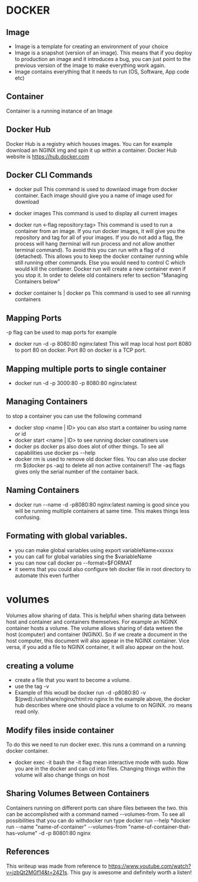 # DOCKER

## Image 
* Image is a template for creating an environment of your choice
* Image is a snapshot (version of an image).  This means that if you deploy to production an image and it introduces a bug, you can just point to the previous version of the image
to make everything work again.
* Image contains everything that it needs to run (OS, Software, App code etc)

## Container
Container is a running instance of an Image

## Docker Hub
Docker Hub is a registry which houses images. You can for example download an NGINX img and spin it up within a container.  Docker Hub website is https://hub.docker.com

## Docker CLI Commands
* docker pull <name of image>   This command is used to downlaod image from docker container.  Each image should give you a name of image used for download

* docker images   This command is used to display all current images

* docker run <-flag repository:tag>   This command is used to run a container from an image.  If you run docker images, it will give you the repository and tag for all of your images.  If you do not add a flag, the process will hang (terminal will run process and not allow another terminal command).  To avoid this you can run with a flag of d (detached).  This allows you to keep the docker container running while still running other commands.  Else you would need to control C which would kill the contianer.
Docker run will create a new container even if you stop it.  In order to delete old containers refer to section "Managing Containers below"

* docker container ls | docker ps	This command is used to see all running containers 

## Mapping Ports
-p flag can be used to map ports for example
* docker run -d -p 8080:80 nginx:latest
This will map local host port 8080 to port 80 on docker.  Port 80 on docker is a TCP port.
## Mapping multiple ports to single container
* docker run -d -p 3000:80 -p 8080:80 nginx:latest

## Managing Containers
to stop a container you can use the following command
* docker stop <name | ID>
you can also start a container bu using name or id
* docker start <name | ID>
to see running docker conatiners use
* docker ps
docker ps also does alot of other things.  To see all capabilities use
docker ps --help
* docker rm is used to remove old docker files.  You can also use docker rm $(docker ps -aq) to delete all non active containers!!
The -aq flags gives only the serial number of the container back.

## Naming Containers
* docker run --name <enter name> -d -p8080:80 nginx:latest
naming is good since you will be running multiple containers at same time.  This makes things less confusing.

## Formating with global variables.
* you can make global variables using export variableName=xxxxx
* you can call for global variables sing the $variableName
* you can now call docker ps --format=$FORMAT
* it seems that you could also configure teh docker file in root directory to automate this even further

# volumes
Volumes allow sharing of data.  This is helpful when sharing data between host and container and containers themselves.
For example an NGINX container hosts a volume. The volume allows sharing of data weteen the host (computer) and container (NGINX).
So if we create a document in the host computer, this document will also appear in the NGINX container. Vice versa, if you add a file to NGINX container, it will also appear on the host.

## creating a volume
* create a file that you want to become a volume.
* use the tag -v <path of volume you want to use:path on container where you want to copy volume to>
* Example of this woudl be docker run -d -p8080:80 -v $(pwd):/usr/share/nginx/html:ro nginx
In the example above, the docker hub describes where one should place a volume to on NGINX. :ro means read only.

## Modify files inside container
To do this we need to run docker exec.  this runs a command on a running docker container.
* docker exec -it <name or id of container> bash
the -it flag mean interactive mode with sudo.  Now you are in the docker and can cd into files.  Changing things within the volume will also change things on host

## Sharing Volumes Between Containers
Containers running on different ports can share files between the two.  this can be accomplished with a command named --volumes-from.  To see all possibilities that you can do 
withdocker run type docker run --help
*docker run --name "name-of-container" --volumes-from "name-of-container-that-has-volume" -d -p 80801:80 nginx

## References
This writeup was made from reference to https://www.youtube.com/watch?v=jzbQt2MGf14&t=2421s.  This guy is awesome and definitely worth a listen!
